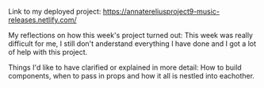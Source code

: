 Link to my deployed project:
https://annatereliusproject9-music-releases.netlify.com/

My reflections on how this week's project turned out:
This week was really difficult for me, I still don't anderstand everything I have done and I got a lot of help with this project. 


Things I'd like to have clarified or explained in more detail:
How to build components, when to pass in props and how it all is nestled into eachother.


